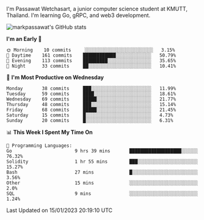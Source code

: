 
I'm Passawat Wetchasart, a junior computer science student at KMUTT, Thailand. I'm learning Go, gRPC, and web3 development.


![markpassawat's GitHub stats](https://github-readme-stats.vercel.app/api?username=markpassawat&show_icons=true&theme=radical)

<!--START_SECTION:waka-->
**I'm an Early 🐤** 

```text
🌞 Morning    10 commits     ░░░░░░░░░░░░░░░░░░░░░░░░░   3.15% 
🌆 Daytime    161 commits    ████████████░░░░░░░░░░░░░   50.79% 
🌃 Evening    113 commits    █████████░░░░░░░░░░░░░░░░   35.65% 
🌙 Night      33 commits     ██░░░░░░░░░░░░░░░░░░░░░░░   10.41%

```
📅 **I'm Most Productive on Wednesday** 

```text
Monday       38 commits     ███░░░░░░░░░░░░░░░░░░░░░░   11.99% 
Tuesday      59 commits     ████░░░░░░░░░░░░░░░░░░░░░   18.61% 
Wednesday    69 commits     █████░░░░░░░░░░░░░░░░░░░░   21.77% 
Thursday     48 commits     ███░░░░░░░░░░░░░░░░░░░░░░   15.14% 
Friday       68 commits     █████░░░░░░░░░░░░░░░░░░░░   21.45% 
Saturday     15 commits     █░░░░░░░░░░░░░░░░░░░░░░░░   4.73% 
Sunday       20 commits     █░░░░░░░░░░░░░░░░░░░░░░░░   6.31%

```


📊 **This Week I Spent My Time On** 

```text
💬 Programming Languages: 
Go                       9 hrs 39 mins       ███████████████████░░░░░░   76.32% 
Solidity                 1 hr 55 mins        ███░░░░░░░░░░░░░░░░░░░░░░   15.27% 
Bash                     27 mins             █░░░░░░░░░░░░░░░░░░░░░░░░   3.56% 
Other                    15 mins             ░░░░░░░░░░░░░░░░░░░░░░░░░   2.0% 
SQL                      9 mins              ░░░░░░░░░░░░░░░░░░░░░░░░░   1.24%

```


 Last Updated on 15/01/2023 20:19:10 UTC
<!--END_SECTION:waka-->

<!--
**markpassawat/markpassawat** is a ✨ _special_ ✨ repository because its `README.md` (this file) appears on your GitHub profile.

Here are some ideas to get you started:

- 🔭 I’m currently working on ...
- 🌱 I’m currently learning ...
- 👯 I’m looking to collaborate on ...
- 🤔 I’m looking for help with ...
- 💬 Ask me about ...
- 📫 How to reach me: ...
- 😄 Pronouns: He/Him
- ⚡ Fun fact: ...
-->
